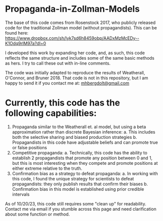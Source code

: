 # Propaganda-in-Zollman-Models
The base of this code comes from Rosenstock 2017, who publicly released code for the traditional Zollman model (without propagandists).  This can be found here: https://www.dropbox.com/sh/lyk7sd6h8459obp/AADxMzMcEDy--K1Odq9rlM97a?dl=0

I developed this work by expanding her code, and, as such, this code reflects the same structure and includes some of the same basic methods as hers.  I try to call these out with in-line comments.

The code was initially adapted to reproduce the results of Weatherall, O'Connor, and Bruner 2018.  That code is not in this repository, but I am happy to send it if you contact me at: mhbergdolt@gmail.com

# Currently, this code has the following capabilities:
1. Propaganda similar to the Weatherall et. al model, but using a beta approximation rather than discrete Bayesian inference:
     a. This includes both the selective sharing and biased production strategies
     b. Propagandists in this code have adjustable beliefs and can promote true or false positions
2. Competitive propaganda:
     a. Technically, this code has the ability to establish 2 propagandists that promote any position between 0 and 1, but this is most interesting when they compete and promote positions at either extreme relative to the truth.
3. Confirmation bias as a strategy to defeat propaganda:
     a. In working with this code, I found the unique strategy for scientists to defeat propagandists: they only publish results that confirm their biases
     b. Confirmation bias in this model is established using prior credible intervals
   
As of 10/20/23, this code still requires some "clean up" for readability.  Contact me via email if you stumble across this page and need clarification about some function or method.
